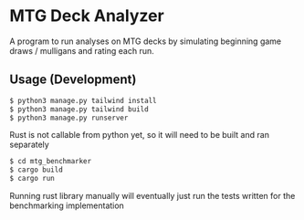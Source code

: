 # MTG Deck Analyzer

A program to run analyses on MTG decks by simulating beginning game draws / mulligans and rating each run.

## Usage (Development)
```bash
$ python3 manage.py tailwind install
$ python3 manage.py tailwind build
$ python3 manage.py runserver
```

Rust is not callable from python yet, so it will need to be built and ran separately
```bash
$ cd mtg_benchmarker
$ cargo build
$ cargo run
```
Running rust library manually will eventually just run the tests written for the benchmarking implementation
